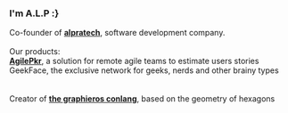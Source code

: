 ### I'm A.L.P :}

Co-founder of <a href="https://play.alpratech.com"><b>alpratech</b></a>, software development company.
<br/>
<br/>
Our products:
<br/>
<a href="https://agilepkr.graphieros.com"><b>AgilePkr</b></a>, a solution for remote agile teams to estimate users stories
<br/>
GeekFace, the exclusive network for geeks, nerds and other brainy types
<br/><br/><br/>
Creator of <a href="https://en.graphieros.com"><b>the graphieros conlang</b></a>, based on the geometry of hexagons
